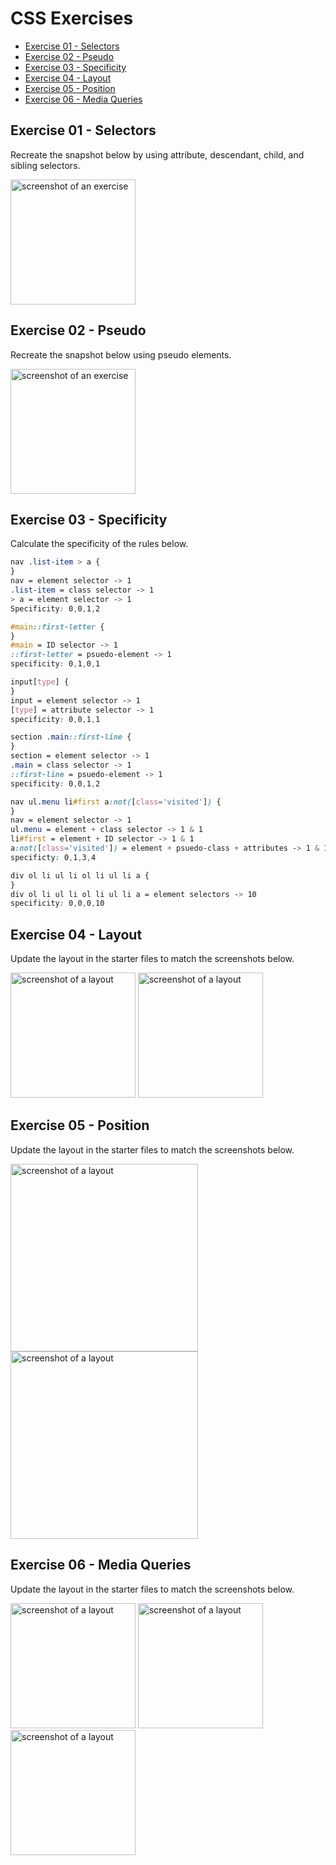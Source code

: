 # CSS Exercises

- [Exercise 01 - Selectors](#ex01)
- [Exercise 02 - Pseudo](#ex02)
- [Exercise 03 - Specificity](#ex03)
- [Exercise 04 - Layout](#ex04)
- [Exercise 05 - Position](#ex05)
- [Exercise 06 - Media Queries](#ex06)

## <a id="ex01"></a> Exercise 01 - Selectors

Recreate the snapshot below by using attribute, descendant, child, and sibling selectors.

<img src="../_assets/css-exercises/css-ex01-selectors.png" height=200 alt="screenshot of an exercise">

## <a id="ex02"></a> Exercise 02 - Pseudo

Recreate the snapshot below using pseudo elements.

<img src="../_assets/css-exercises/css-ex02-pseudo.png" height=200 alt="screenshot of an exercise">

## <a id="ex03"></a> Exercise 03 - Specificity

Calculate the specificity of the rules below.

```css
nav .list-item > a {
}
nav = element selector -> 1
.list-item = class selector -> 1
> a = element selector -> 1
Specificity: 0,0,1,2

#main::first-letter {
}
#main = ID selector -> 1
::first-letter = psuedo-element -> 1
specificity: 0,1,0,1

input[type] {
}
input = element selector -> 1
[type] = attribute selector -> 1
specificity: 0,0,1,1

section .main::first-line {
}
section = element selector -> 1
.main = class selector -> 1
::first-line = psuedo-element -> 1
specificity: 0,0,1,2

nav ul.menu li#first a:not([class='visited']) {
}
nav = element selector -> 1
ul.menu = element + class selector -> 1 & 1
li#first = element + ID selector -> 1 & 1
a:not([class='visited']) = element + psuedo-class + attributes -> 1 & 1 & 1
specificty: 0,1,3,4

div ol li ul li ol li ul li a {
}
div ol li ul li ol li ul li a = element selectors -> 10
specificity: 0,0,0,10
```

## <a id="ex04"></a> Exercise 04 - Layout

Update the layout in the starter files to match the screenshots below.

<img src="../_assets/css-exercises/css-ex04-layout-01.png" height=200 alt="screenshot of a layout">
<img src="../_assets/css-exercises/css-ex04-layout-02.png" height=200 alt="screenshot of a layout">

## <a id="ex05"></a> Exercise 05 - Position

Update the layout in the starter files to match the screenshots below.

<img src="../_assets/css-exercises/css-ex05-position-01.png" height=300 alt="screenshot of a layout">
<img src="../_assets/css-exercises/css-ex05-position-02.png" height=300 alt="screenshot of a layout">

## <a id="ex06"></a> Exercise 06 - Media Queries

Update the layout in the starter files to match the screenshots below.

<img src="../_assets/css-exercises/css-ex06-media-queries-01.png" height=200 alt="screenshot of a layout">
<img src="../_assets/css-exercises/css-ex06-media-queries-02.png" height=200 alt="screenshot of a layout">
<img src="../_assets/css-exercises/css-ex06-media-queries-03.png" height=200 alt="screenshot of a layout">
